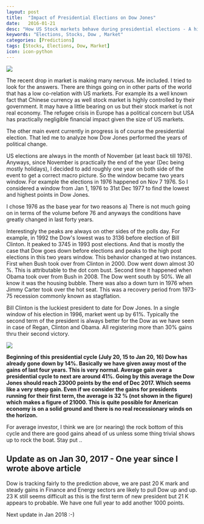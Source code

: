 ```yaml
---
layout: post
title:  "Impact of Presidential Elections on Dow Jones"
date:   2016-01-21
desc: "How US Stock markets behave during presidential elections - A historical review"
keywords: "Elections, Stocks, Dow , Market"
categories: [Predictions]
tags: [Stocks, Elections, Dow, Market]
icon: icon-python
---
```

![](/homepage/static/img/blog/AmJBlog/PresidentialElection.png)

The recent drop in market is making many nervous. Me included. I tried to look for the answers. There are things going on in other parts of the world that has a low co-relation with US markets. For example its a well known fact that Chinese currency as well stock market is highly controlled by their government. It may have a little bearing on us but their stock market is not real economy. The refugee crisis in Europe has a political concern but USA has practically negligible financial impact given the size of US markets.

The other main event currently in progress is of course the presidential election. That led me to analyze how Dow Jones performed the years of political change.

US elections are always in the month of November (at least back till 1976). Anyways, since November is practically the end of the year (Dec being mostly holidays), I decided to add roughly one year on both side of the event to get a correct macro picture. So the window became two years window. For example the elections in 1976 happened on Nov 7 1976. So I considered a window from Jan 1, 1976 to 31st Dec 1977 to find the lowest and highest points in Dow Jones.

I chose 1976 as the base year for two reasons a) There is not much going on in terms of the volume before 76 and anyways the conditions have greatly changed in last forty years.

Interestingly the peaks are always on other sides of the polls day. For example, in 1992 the Dow's lowest was to 3136 before election of Bill Clinton. It peaked to 3745 in 1993 post elections. And that is mostly the case that Dow goes down before elections and peaks to the high post elections in this two years window. This behavior changed at two instances. First when Bush took over from Clinton in 2000. Dow went down almost 30 %. This is attributable to the dot com bust. Second time it happened when Obama took over from Bush in 2008. The Dow went south by 50%. We all know it was the housing bubble. There was also a down turn in 1976 when Jimmy Carter took over the hot seat. This was a recovery period from 1973-75 recession commonly known as stagflation.

Bill Clinton is the luckiest president to date for Dow Jones. In a single window of his election in 1996, market went up by 61%. Typically the second term of the president is always better for the Dow as we have seen in case of Regan, Clinton and Obama. All registering more than 30% gains thru their second victory.

![](/homepage/static/img/blog/AmJBlog/PresidentialElection2.png)

**Beginning of this presidential cycle (July 20, 15 to Jan 20, 16) Dow has already gone down by 14%. Basically we have given away most of the gains of last four years. This is very normal. Average gain over a presidential cycle to next are around 41%. Going by this average the Dow Jones should reach 23000 points by the end of Dec 2017. Which seems like a very steep gain. Even if we consider the gains for presidents running for their first term, the average is 32 % (not shown in the figure) which makes a figure of 21000. This is quite possible for American economy is on a solid ground and there is no real recessionary winds on the horizon.**

For average investor, I think we are (or nearing) the rock bottom of this cycle and there are good gains ahead of us unless some thing trivial shows up to rock the boat. Stay put ..

## Update as on Jan 30, 2017 - One year since I wrote above article

Dow is tracking fairly to the prediction above, we are past 20 K mark and steady gains in Finance and Energy sectors are likely to pull Dow up and up. 23 K still seems difficult as this is the first term of new president but 21 K appears to probable. We have one full year to add another 1000 points.

Next update in Jan 2018 :-)
